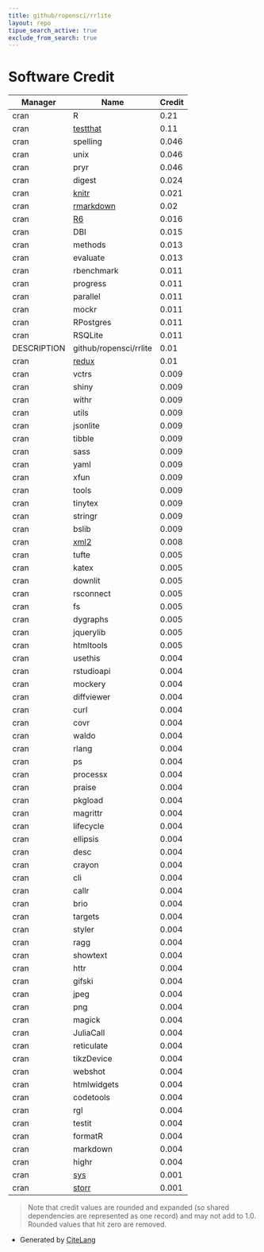 ```yaml
---
title: github/ropensci/rrlite
layout: repo
tipue_search_active: true
exclude_from_search: true
---
```

# Software Credit

|Manager|Name|Credit|
|-------|----|------|
|cran|R|0.21|
|cran|[testthat](https://testthat.r-lib.org)|0.11|
|cran|spelling|0.046|
|cran|unix|0.046|
|cran|pryr|0.046|
|cran|digest|0.024|
|cran|[knitr](https://yihui.org/knitr/)|0.021|
|cran|[rmarkdown](https://github.com/rstudio/rmarkdown)|0.02|
|cran|[R6](https://r6.r-lib.org)|0.016|
|cran|DBI|0.015|
|cran|methods|0.013|
|cran|evaluate|0.013|
|cran|rbenchmark|0.011|
|cran|progress|0.011|
|cran|parallel|0.011|
|cran|mockr|0.011|
|cran|RPostgres|0.011|
|cran|RSQLite|0.011|
|DESCRIPTION|github/ropensci/rrlite|0.01|
|cran|[redux](https://github.com/richfitz/redux)|0.01|
|cran|vctrs|0.009|
|cran|shiny|0.009|
|cran|withr|0.009|
|cran|utils|0.009|
|cran|jsonlite|0.009|
|cran|tibble|0.009|
|cran|sass|0.009|
|cran|yaml|0.009|
|cran|xfun|0.009|
|cran|tools|0.009|
|cran|tinytex|0.009|
|cran|stringr|0.009|
|cran|bslib|0.009|
|cran|[xml2](https://xml2.r-lib.org/)|0.008|
|cran|tufte|0.005|
|cran|katex|0.005|
|cran|downlit|0.005|
|cran|rsconnect|0.005|
|cran|fs|0.005|
|cran|dygraphs|0.005|
|cran|jquerylib|0.005|
|cran|htmltools|0.005|
|cran|usethis|0.004|
|cran|rstudioapi|0.004|
|cran|mockery|0.004|
|cran|diffviewer|0.004|
|cran|curl|0.004|
|cran|covr|0.004|
|cran|waldo|0.004|
|cran|rlang|0.004|
|cran|ps|0.004|
|cran|processx|0.004|
|cran|praise|0.004|
|cran|pkgload|0.004|
|cran|magrittr|0.004|
|cran|lifecycle|0.004|
|cran|ellipsis|0.004|
|cran|desc|0.004|
|cran|crayon|0.004|
|cran|cli|0.004|
|cran|callr|0.004|
|cran|brio|0.004|
|cran|targets|0.004|
|cran|styler|0.004|
|cran|ragg|0.004|
|cran|showtext|0.004|
|cran|httr|0.004|
|cran|gifski|0.004|
|cran|jpeg|0.004|
|cran|png|0.004|
|cran|magick|0.004|
|cran|JuliaCall|0.004|
|cran|reticulate|0.004|
|cran|tikzDevice|0.004|
|cran|webshot|0.004|
|cran|htmlwidgets|0.004|
|cran|codetools|0.004|
|cran|rgl|0.004|
|cran|testit|0.004|
|cran|formatR|0.004|
|cran|markdown|0.004|
|cran|highr|0.004|
|cran|[sys](https://github.com/jeroen/sys)|0.001|
|cran|[storr](https://github.com/richfitz/storr)|0.001|


> Note that credit values are rounded and expanded (so shared dependencies are represented as one record) and may not add to 1.0. Rounded values that hit zero are removed.


- Generated by [CiteLang](https://github.com/vsoch/citelang)
